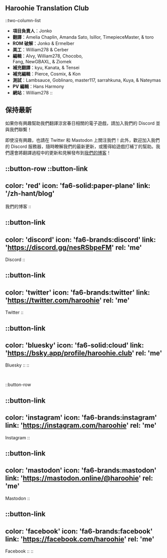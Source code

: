 ## Haroohie Translation Club
::two-column-list
- **項目負責人**：Jonko
- **翻譯**：Amelia Chaplin, Amanda Sato, Isillor, TimepieceMaster, & toro
- **ROM 破解**：Jonko & Ermelber
- **美工**：William278 & Cerber
- **編輯**：Alvy, William278, Chocobo,<br/>Fang, NewGBAXL, & Ziomek
- **補充翻譯**：kyu, Kanata, & Tensei 
- **補充編輯**：Pierce, Cosmix, & Kon
- **測試**：Lambsauce, Goblinaro, master117, sarrahkuna, Kuya, & Nateymas
- **PV 編輯**：Hans Harmony
- **網站**：William278
::

## 保持最新
如果你有興趣幫助我們翻譯涼宮春日相關的電子遊戲，請加入我們的 Discord 並與我們聯繫！

即使沒有興趣，也請在 Twitter 和 Mastodon 上關注我們！此外，歡迎加入我們的 Discord 服務器，隨時瞭解我們的最新更新，或獲得給遊戲打補丁的幫助。我們還會將翻譯過程中的更新和見解發布到[我們的博客](/zh-hant/blog)！

<!-- Social media, Discord and blog buttons -->
::button-row
::button-link
---
color: 'red'
icon: 'fa6-solid:paper-plane'
link: '/zh-hant/blog'
---
我們的博客
::

::button-link
---
color: 'discord'
icon: 'fa6-brands:discord'
link: 'https://discord.gg/nesRSbpeFM'
rel: 'me'
---
Discord
::

::button-link
---
color: 'twitter'
icon: 'fa6-brands:twitter'
link: 'https://twitter.com/haroohie'
rel: 'me'
---
Twitter
::

::button-link
---
color: 'bluesky'
icon: 'fa6-solid:cloud'
link: 'https://bsky.app/profile/haroohie.club'
rel: 'me'
---
Bluesky
::
::

<br/>

::button-row

::button-link
---
color: 'instagram'
icon: 'fa6-brands:instagram'
link: 'https://instagram.com/haroohie'
rel: 'me'
---
Instagram
::

::button-link
---
color: 'mastodon'
icon: 'fa6-brands:mastodon'
link: 'https://mastodon.online/@haroohie'
rel: 'me'
---
Mastodon
::

::button-link
---
color: 'facebook'
icon: 'fa6-brands:facebook'
link: 'https://facebook.com/haroohie'
rel: 'me'
---
Facebook
::
::
